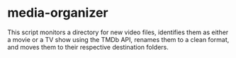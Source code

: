# media-organizer
This script monitors a directory for new video files, identifies them as either a movie or a TV show using the TMDb API, renames them to a clean format, and moves them to their respective destination folders.
